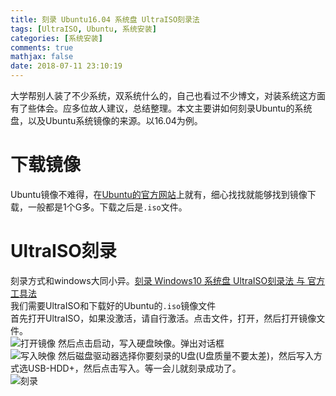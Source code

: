 ```yaml
---
title: 刻录 Ubuntu16.04 系统盘 UltraISO刻录法
tags: [UltraISO, Ubuntu, 系统安装]
categories: [系统安装]
comments: true
mathjax: false
date: 2018-07-11 23:10:19
---
```

大学帮别人装了不少系统，双系统什么的，自己也看过不少博文，对装系统这方面有了些体会。应多位故人建议，总结整理。本文主要讲如何刻录Ubuntu的系统盘，以及Ubuntu系统镜像的来源。以16.04为例。  

<!-- more -->

# 下载镜像
Ubuntu镜像不难得，在[Ubuntu的官方网站](https://www.ubuntu.com/download/desktop)上就有，细心找找就能够找到镜像下载，一般都是1个G多。下载之后是`.iso`文件。  

# UltraISO刻录
刻录方式和windows大同小异。[刻录 Windows10 系统盘 UltraISO刻录法 与 官方工具法](/2018/07/11/burn-windows-installation-disk/)  
我们需要UltraISO和下载好的Ubuntu的`.iso`镜像文件  
首先打开UltraISO，如果没激活，请自行激活。点击文件，打开，然后打开镜像文件。  
![打开镜像](/images/burn-ubuntu-installation-disk/1.png)
然后点击启动，写入硬盘映像。弹出对话框  
![写入映像](/images/burn-ubuntu-installation-disk/2.png)
然后磁盘驱动器选择你要刻录的U盘(U盘质量不要太差)，然后写入方式选USB-HDD+，然后点击写入。等一会儿就刻录成功了。  
![刻录](/images/burn-ubuntu-installation-disk/3.png)